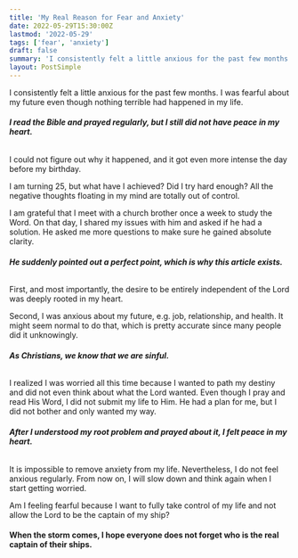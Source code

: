 ```yaml
---
title: 'My Real Reason for Fear and Anxiety'
date: 2022-05-29T15:30:00Z
lastmod: '2022-05-29'
tags: ['fear', 'anxiety']
draft: false
summary: 'I consistently felt a little anxious for the past few months...'
layout: PostSimple
---
```



I consistently felt a little anxious for the past few months. I was fearful about my future even though nothing terrible had happened in my life.

###### **I read the Bible and prayed regularly, but I still did not have peace in my heart.**

I could not figure out why it happened, and it got even more intense the day before my birthday.

I am turning 25, but what have I achieved? Did I try hard enough? All the negative thoughts floating in my mind are totally out of control.

I am grateful that I meet with a church brother once a week to study the Word. On that day, I shared my issues with him and asked if he had a solution. He asked me more questions to make sure he gained absolute clarity.

###### **He suddenly pointed out a perfect point, which is why this article exists.**

First, and most importantly, the desire to be entirely independent of the Lord was deeply rooted in my heart.

Second, I was anxious about my future, e.g. job, relationship, and health. It might seem normal to do that, which is pretty accurate since many people did it unknowingly.

###### **As Christians, we know that we are sinful.**

I realized I was worried all this time because I wanted to path my destiny and did not even think about what the Lord wanted. Even though I pray and read His Word, I did not submit my life to Him. He had a plan for me, but I did not bother and only wanted my way.

###### **After I understood my root problem and prayed about it, I felt peace in my heart.**

It is impossible to remove anxiety from my life. Nevertheless, I do not feel anxious regularly. From now on, I will slow down and think again when I start getting worried.

Am I feeling fearful because I want to fully take control of my life and not allow the Lord to be the captain of my ship?

#### **When the storm comes, I hope everyone does not forget who is the real captain of their ships.**

